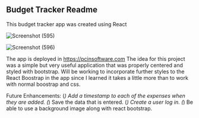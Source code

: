 ## Budget Tracker Readme



This budget tracker app was created using React




![Screenshot (595)](https://user-images.githubusercontent.com/87343336/201826427-549332dd-fc2e-4984-97c0-eda30bcbb53a.png)






![Screenshot (596)](https://user-images.githubusercontent.com/87343336/201826447-b9f6751b-0eea-4a89-b361-c01c0e9539a9.png)

The app is deployed in https://pcinsoftware.com
The idea for this project was a simple but very useful application that was properly centered and styled with bootstrap.
Will be working to incorporate further styles to the React Boostrap in the app since I learned it takes a little 
more than to work with normal boostrap and css. 

Future Enhancements: 
(*) Add a timestamp to each of the expenses when they are added.
(*) Save the data that is entered.
(*) Create a user log in.
(*) Be able to use a background image along with react bootstrap.










